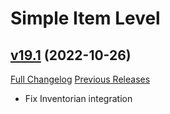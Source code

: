 # Simple Item Level

## [v19.1](https://github.com/kemayo/wow-simpleitemlevel/tree/v19.1) (2022-10-26)
[Full Changelog](https://github.com/kemayo/wow-simpleitemlevel/compare/v19...v19.1) [Previous Releases](https://github.com/kemayo/wow-simpleitemlevel/releases)

- Fix Inventorian integration  
